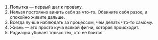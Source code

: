 1) Попытка — первый шаг к провалу.
2) Нельзя постоянно винить себя за что-то. Обвините себя разок, и спокойно живите дальше.
3) Всегда лучше наблюдать за процессом, чем делать что-то самому.
4) Жизнь — это просто куча всякой фигни, которая происходит.
5) Радиация убивает только тех, кто ее боится.
